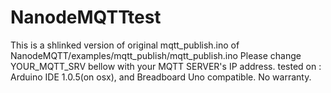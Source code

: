 # NanodeMQTTtest
This is a shlinked version of original mqtt_publish.ino of NanodeMQTT/examples/mqtt_publish/mqtt_publish.ino
Please change YOUR_MQTT_SRV bellow with your MQTT SERVER's IP address.
tested on : Arduino IDE 1.0.5(on osx), and Breadboard Uno compatible.
No warranty.
